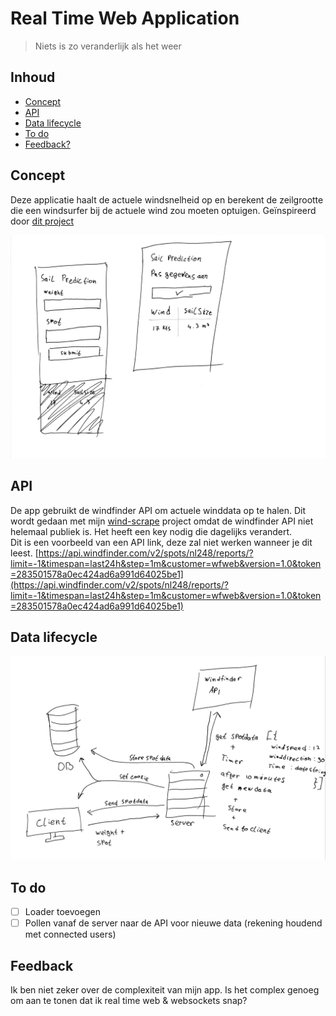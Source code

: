 # Real Time Web Application
> Niets is zo veranderlijk als het weer

## Inhoud
* [Concept](#concept)
* [API](#api)
* [Data lifecycle](#data-lifecycle)
* [To do](#to-do)
* [Feedback?](#?feedback)

## Concept
Deze applicatie haalt de actuele windsnelheid op en berekent de zeilgrootte die een windsurfer bij de actuele wind zou moeten optuigen. Geïnspireerd door [dit project](https://github.com/RoryMearns/Windsurf_Calculator)

![concept schets](bin/schets.jpg)

## API
De app gebruikt de windfinder API om actuele winddata op te halen. Dit wordt gedaan met mijn [wind-scrape](https://github.com/jeroentvb/wind-scrape) project omdat de windfinder API niet helemaal publiek is. Het heeft een key nodig die dagelijks verandert.  
Dit is een voorbeeld van een API link, deze zal niet werken wanneer je dit leest. [https://api.windfinder.com/v2/spots/nl248/reports/?limit=-1&timespan=last24h&step=1m&customer=wfweb&version=1.0&token=283501578a0ec424ad6a991d64025be1](https://api.windfinder.com/v2/spots/nl248/reports/?limit=-1&timespan=last24h&step=1m&customer=wfweb&version=1.0&token=283501578a0ec424ad6a991d64025be1)

## Data lifecycle
![data lifecycle](bin/data-lifecycle.jpg)

## To do
* [ ] Loader toevoegen
* [ ] Pollen vanaf de server naar de API voor nieuwe data (rekening houdend met connected users)

## Feedback
Ik ben niet zeker over de complexiteit van mijn app. Is het complex genoeg om aan te tonen dat ik real time web & websockets snap?
